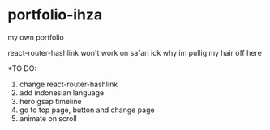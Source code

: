 # portfolio-ihza
my own portfolio

react-router-hashlink won't work on safari idk why im pullig my hair off here

*TO DO:

1. change react-router-hashlink
2. add indonesian language
3. hero gsap timeline
4. go to top page, button and change page
5. animate on scroll


